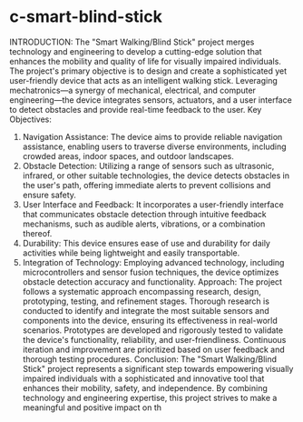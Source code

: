 # c-smart-blind-stick
INTRODUCTION:
The "Smart Walking/Blind Stick" project merges technology and engineering to develop a cutting-edge solution that enhances
the mobility and quality of life for visually impaired individuals.
The project's primary objective is to design and create a sophisticated yet user-friendly device that acts as an intelligent walking
stick. Leveraging mechatronics—a synergy of mechanical, electrical, and computer engineering—the device integrates sensors,
actuators, and a user interface to detect obstacles and provide real-time feedback to the user.
Key Objectives:
1. Navigation Assistance: The device aims to provide reliable navigation assistance, enabling users to traverse diverse
environments, including crowded areas, indoor spaces, and outdoor landscapes.
2. Obstacle Detection: Utilizing a range of sensors such as ultrasonic, infrared, or other suitable technologies, the device detects
obstacles in the user's path, offering immediate alerts to prevent collisions and ensure safety.
3. User Interface and Feedback: It incorporates a user-friendly interface that communicates obstacle detection through intuitive
feedback mechanisms, such as audible alerts, vibrations, or a combination thereof.
4. Durability: This device ensures ease of use and durability for daily activities while being lightweight and easily transportable.
5. Integration of Technology: Employing advanced technology, including microcontrollers and sensor fusion techniques, the
device optimizes obstacle detection accuracy and functionality.
Approach:
The project follows a systematic approach encompassing research, design, prototyping, testing, and refinement stages. Thorough
research is conducted to identify and integrate the most suitable sensors and components into the device, ensuring its
effectiveness in real-world scenarios.
Prototypes are developed and rigorously tested to validate the device's functionality, reliability, and user-friendliness. Continuous
iteration and improvement are prioritized based on user feedback and thorough testing procedures.
Conclusion:
The "Smart Walking/Blind Stick" project represents a significant step towards empowering visually impaired individuals with a
sophisticated and innovative tool that enhances their mobility, safety, and independence. By combining technology and
engineering expertise, this project strives to make a meaningful and positive impact on th
